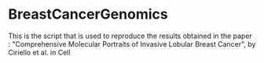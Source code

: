 # BreastCancerGenomics

This is the script that is used to reproduce the results obtained in the paper : "Comprehensive Molecular Portraits of Invasive Lobular Breast Cancer", by Ciriello et al. in Cell


